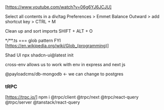 [https://www.youtube.com/watch?v=06g6YJ6JCJU]

Select all contents in a div/tag
Preferences > Emmet Balance Outward > add shortcut key > CTRL + M

Clean up and sort imports
SHIFT + ALT + O

*/**.ts === glob pattern FYI [https://en.wikipedia.org/wiki/Glob_(programming)]

Shad UI
npx shadcn-ui@latest init

cross-env allows us to work with env in express and next js

@payloadcms/db-mongodb <- we can change to postgres

### tRPC
[https://trpc.io/]
npm i @trpc/client @trpc/next @trpc/react-query @trpc/server @tanstack/react-query